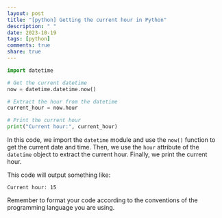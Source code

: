 ```yaml
---
layout: post
title: "[python] Getting the current hour in Python"
description: " "
date: 2023-10-19
tags: [python]
comments: true
share: true
---
```


```python
import datetime

# Get the current datetime
now = datetime.datetime.now()

# Extract the hour from the datetime
current_hour = now.hour

# Print the current hour
print("Current hour:", current_hour)
```

In this code, we import the `datetime` module and use the `now()` function to get the current date and time. Then, we use the `hour` attribute of the `datetime` object to extract the current hour. Finally, we print the current hour.

This code will output something like:

```
Current hour: 15
```

Remember to format your code according to the conventions of the programming language you are using.